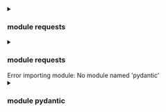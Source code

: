 <details><summary><h3>module requests</h3></summary>
  <details><summary><h4>class ConnectTimeout(ConnectionError, Timeout)</h4></summary>
  <details><summary><b>def __init__(self, *args, **kwargs)</b></summary>
  </details>
  <li><b>add_note:</b> <method 'add_note' of 'BaseException' objects></li>
  <li><b>args:</b> <attribute 'args' of 'BaseException' objects></li>
  <li><b>characters_written:</b> <attribute 'characters_written' of 'OSError' objects></li>
  <li><b>errno:</b> <member 'errno' of 'OSError' objects></li>
  <li><b>filename:</b> <member 'filename' of 'OSError' objects></li>
  <li><b>filename2:</b> <member 'filename2' of 'OSError' objects></li>
  <li><b>strerror:</b> <member 'strerror' of 'OSError' objects></li>
  <li><b>with_traceback:</b> <method 'with_traceback' of 'BaseException' objects></li>
  </details>
  <details><summary><h4>class ConnectionError(RequestException)</h4></summary>
  <details><summary><b>def __init__(self, *args, **kwargs)</b></summary>
  </details>
  <li><b>add_note:</b> <method 'add_note' of 'BaseException' objects></li>
  <li><b>args:</b> <attribute 'args' of 'BaseException' objects></li>
  <li><b>characters_written:</b> <attribute 'characters_written' of 'OSError' objects></li>
  <li><b>errno:</b> <member 'errno' of 'OSError' objects></li>
  <li><b>filename:</b> <member 'filename' of 'OSError' objects></li>
  <li><b>filename2:</b> <member 'filename2' of 'OSError' objects></li>
  <li><b>strerror:</b> <member 'strerror' of 'OSError' objects></li>
  <li><b>with_traceback:</b> <method 'with_traceback' of 'BaseException' objects></li>
  </details>
  <details><summary><h4>class DependencyWarning(HTTPWarning)</h4></summary>
  <li><b>add_note:</b> <method 'add_note' of 'BaseException' objects></li>
  <li><b>args:</b> <attribute 'args' of 'BaseException' objects></li>
  <li><b>with_traceback:</b> <method 'with_traceback' of 'BaseException' objects></li>
  </details>
  <details><summary><h4>class FileModeWarning(RequestsWarning, DeprecationWarning)</h4></summary>
  <li><b>add_note:</b> <method 'add_note' of 'BaseException' objects></li>
  <li><b>args:</b> <attribute 'args' of 'BaseException' objects></li>
  <li><b>with_traceback:</b> <method 'with_traceback' of 'BaseException' objects></li>
  </details>
  <details><summary><h4>class HTTPError(RequestException)</h4></summary>
  <details><summary><b>def __init__(self, *args, **kwargs)</b></summary>
  </details>
  <li><b>add_note:</b> <method 'add_note' of 'BaseException' objects></li>
  <li><b>args:</b> <attribute 'args' of 'BaseException' objects></li>
  <li><b>characters_written:</b> <attribute 'characters_written' of 'OSError' objects></li>
  <li><b>errno:</b> <member 'errno' of 'OSError' objects></li>
  <li><b>filename:</b> <member 'filename' of 'OSError' objects></li>
  <li><b>filename2:</b> <member 'filename2' of 'OSError' objects></li>
  <li><b>strerror:</b> <member 'strerror' of 'OSError' objects></li>
  <li><b>with_traceback:</b> <method 'with_traceback' of 'BaseException' objects></li>
  </details>
  <details><summary><h4>class JSONDecodeError(InvalidJSONError, JSONDecodeError)</h4></summary>
  <details><summary><b>def __init__(self, *args, **kwargs)</b></summary>
  </details>
  <details><summary><b>def __reduce__(self)</b></summary>
  </details>
  <li><b>add_note:</b> <method 'add_note' of 'BaseException' objects></li>
  <li><b>args:</b> <attribute 'args' of 'BaseException' objects></li>
  <li><b>characters_written:</b> <attribute 'characters_written' of 'OSError' objects></li>
  <li><b>errno:</b> <member 'errno' of 'OSError' objects></li>
  <li><b>filename:</b> <member 'filename' of 'OSError' objects></li>
  <li><b>filename2:</b> <member 'filename2' of 'OSError' objects></li>
  <li><b>strerror:</b> <member 'strerror' of 'OSError' objects></li>
  <li><b>with_traceback:</b> <method 'with_traceback' of 'BaseException' objects></li>
  </details>
  <details><summary><h4>class NullHandler(Handler)</h4></summary>
  <details><summary><b>def __init__(self, level=0)</b></summary>
  </details>
  <details><summary><b>def __repr__(self)</b></summary>
  </details>
  <details><summary><b>def _at_fork_reinit(self)</b></summary>
  </details>
  <details><summary><b>def acquire(self)</b></summary>
  </details>
  <details><summary><b>def addFilter(self, filter)</b></summary>
  </details>
  <details><summary><b>def close(self)</b></summary>
  </details>
  <details><summary><b>def createLock(self)</b></summary>
  </details>
  <details><summary><b>def emit(self, record)</b></summary>
  </details>
  <details><summary><b>def filter(self, record)</b></summary>
  </details>
  <details><summary><b>def flush(self)</b></summary>
  </details>
  <details><summary><b>def format(self, record)</b></summary>
  </details>
  <details><summary><b>def get_name(self)</b></summary>
  </details>
  <details><summary><b>def handle(self, record)</b></summary>
  </details>
  <details><summary><b>def handleError(self, record)</b></summary>
  </details>
  <li><b>name:</b> <property object at 0x102f0b150></li>
  <details><summary><b>def release(self)</b></summary>
  </details>
  <details><summary><b>def removeFilter(self, filter)</b></summary>
  </details>
  <details><summary><b>def setFormatter(self, fmt)</b></summary>
  </details>
  <details><summary><b>def setLevel(self, level)</b></summary>
  </details>
  <details><summary><b>def set_name(self, name)</b></summary>
  </details>
  </details>
  <details><summary><h4>class PreparedRequest(RequestEncodingMixin, RequestHooksMixin)</h4></summary>
  <details><summary><b>def __init__(self)</b></summary>
  </details>
  <details><summary><b>def __repr__(self)</b></summary>
  </details>
  <details><summary><b>def _encode_files(files, data)</b></summary>
  </details>
  <details><summary><b>def _encode_params(data)</b></summary>
  </details>
  <details><summary><b>def _get_idna_encoded_host(host)</b></summary>
  </details>
  <details><summary><b>def copy(self)</b></summary>
  </details>
  <details><summary><b>def deregister_hook(self, event, hook)</b></summary>
  </details>
  <li><b>path_url:</b> <property object at 0x104f828e0></li>
  <details><summary><b>def prepare(self, method=None, url=None, headers=None, files=None, data=None, params=None, auth=None, cookies=None, hooks=None, json=None)</b></summary>
  </details>
  <details><summary><b>def prepare_auth(self, auth, url='')</b></summary>
  </details>
  <details><summary><b>def prepare_body(self, data, files, json=None)</b></summary>
  </details>
  <details><summary><b>def prepare_content_length(self, body)</b></summary>
  </details>
  <details><summary><b>def prepare_cookies(self, cookies)</b></summary>
  </details>
  <details><summary><b>def prepare_headers(self, headers)</b></summary>
  </details>
  <details><summary><b>def prepare_hooks(self, hooks)</b></summary>
  </details>
  <details><summary><b>def prepare_method(self, method)</b></summary>
  </details>
  <details><summary><b>def prepare_url(self, url, params)</b></summary>
  </details>
  <details><summary><b>def register_hook(self, event, hook)</b></summary>
  </details>
  </details>
  <details><summary><h4>class ReadTimeout(Timeout)</h4></summary>
  <details><summary><b>def __init__(self, *args, **kwargs)</b></summary>
  </details>
  <li><b>add_note:</b> <method 'add_note' of 'BaseException' objects></li>
  <li><b>args:</b> <attribute 'args' of 'BaseException' objects></li>
  <li><b>characters_written:</b> <attribute 'characters_written' of 'OSError' objects></li>
  <li><b>errno:</b> <member 'errno' of 'OSError' objects></li>
  <li><b>filename:</b> <member 'filename' of 'OSError' objects></li>
  <li><b>filename2:</b> <member 'filename2' of 'OSError' objects></li>
  <li><b>strerror:</b> <member 'strerror' of 'OSError' objects></li>
  <li><b>with_traceback:</b> <method 'with_traceback' of 'BaseException' objects></li>
  </details>
  <details><summary><h4>class Request(RequestHooksMixin)</h4></summary>
  <details><summary><b>def __init__(self, method=None, url=None, headers=None, files=None, data=None, params=None, auth=None, cookies=None, hooks=None, json=None)</b></summary>
  </details>
  <details><summary><b>def __repr__(self)</b></summary>
  </details>
  <details><summary><b>def deregister_hook(self, event, hook)</b></summary>
  </details>
  <details><summary><b>def prepare(self)</b></summary>
  </details>
  <details><summary><b>def register_hook(self, event, hook)</b></summary>
  </details>
  </details>
  <details><summary><h4>class RequestException(OSError)</h4></summary>
  <details><summary><b>def __init__(self, *args, **kwargs)</b></summary>
  </details>
  <li><b>add_note:</b> <method 'add_note' of 'BaseException' objects></li>
  <li><b>args:</b> <attribute 'args' of 'BaseException' objects></li>
  <li><b>characters_written:</b> <attribute 'characters_written' of 'OSError' objects></li>
  <li><b>errno:</b> <member 'errno' of 'OSError' objects></li>
  <li><b>filename:</b> <member 'filename' of 'OSError' objects></li>
  <li><b>filename2:</b> <member 'filename2' of 'OSError' objects></li>
  <li><b>strerror:</b> <member 'strerror' of 'OSError' objects></li>
  <li><b>with_traceback:</b> <method 'with_traceback' of 'BaseException' objects></li>
  </details>
  <details><summary><h4>class RequestsDependencyWarning(RequestsWarning)</h4></summary>
  <li><b>add_note:</b> <method 'add_note' of 'BaseException' objects></li>
  <li><b>args:</b> <attribute 'args' of 'BaseException' objects></li>
  <li><b>with_traceback:</b> <method 'with_traceback' of 'BaseException' objects></li>
  </details>
  <details><summary><h4>class Response(object)</h4></summary>
  <details><summary><b>def __bool__(self)</b></summary>
  </details>
  <details><summary><b>def __enter__(self)</b></summary>
  </details>
  <details><summary><b>def __exit__(self, *args)</b></summary>
  </details>
  <details><summary><b>def __getstate__(self)</b></summary>
  </details>
  <details><summary><b>def __init__(self)</b></summary>
  </details>
  <details><summary><b>def __iter__(self)</b></summary>
  </details>
  <details><summary><b>def __nonzero__(self)</b></summary>
  </details>
  <details><summary><b>def __repr__(self)</b></summary>
  </details>
  <details><summary><b>def __setstate__(self, state)</b></summary>
  </details>
  <li><b>apparent_encoding:</b> <property object at 0x104fb9670></li>
  <details><summary><b>def close(self)</b></summary>
  </details>
  <li><b>content:</b> <property object at 0x104fb96c0></li>
  <li><b>is_permanent_redirect:</b> <property object at 0x104fb95d0></li>
  <li><b>is_redirect:</b> <property object at 0x104fb9530></li>
  <details><summary><b>def iter_content(self, chunk_size=1, decode_unicode=False)</b></summary>
  </details>
  <details><summary><b>def iter_lines(self, chunk_size=512, decode_unicode=False, delimiter=None)</b></summary>
  </details>
  <details><summary><b>def json(self, **kwargs)</b></summary>
  </details>
  <li><b>links:</b> <property object at 0x104fb9760></li>
  <li><b>next:</b> <property object at 0x104fb9580></li>
  <li><b>ok:</b> <property object at 0x104fb94e0></li>
  <details><summary><b>def raise_for_status(self)</b></summary>
  </details>
  <li><b>text:</b> <property object at 0x104fb9620></li>
  </details>
  <details><summary><h4>class Session(SessionRedirectMixin)</h4></summary>
  <details><summary><b>def __enter__(self)</b></summary>
  </details>
  <details><summary><b>def __exit__(self, *args)</b></summary>
  </details>
  <details><summary><b>def __getstate__(self)</b></summary>
  </details>
  <details><summary><b>def __init__(self)</b></summary>
  </details>
  <details><summary><b>def __setstate__(self, state)</b></summary>
  </details>
  <details><summary><b>def close(self)</b></summary>
  </details>
  <details><summary><b>def delete(self, url, **kwargs)</b></summary>
  </details>
  <details><summary><b>def get(self, url, **kwargs)</b></summary>
  </details>
  <details><summary><b>def get_adapter(self, url)</b></summary>
  </details>
  <details><summary><b>def get_redirect_target(self, resp)</b></summary>
  </details>
  <details><summary><b>def head(self, url, **kwargs)</b></summary>
  </details>
  <details><summary><b>def merge_environment_settings(self, url, proxies, stream, verify, cert)</b></summary>
  </details>
  <details><summary><b>def mount(self, prefix, adapter)</b></summary>
  </details>
  <details><summary><b>def options(self, url, **kwargs)</b></summary>
  </details>
  <details><summary><b>def patch(self, url, data=None, **kwargs)</b></summary>
  </details>
  <details><summary><b>def post(self, url, data=None, json=None, **kwargs)</b></summary>
  </details>
  <details><summary><b>def prepare_request(self, request)</b></summary>
  </details>
  <details><summary><b>def put(self, url, data=None, **kwargs)</b></summary>
  </details>
  <details><summary><b>def rebuild_auth(self, prepared_request, response)</b></summary>
  </details>
  <details><summary><b>def rebuild_method(self, prepared_request, response)</b></summary>
  </details>
  <details><summary><b>def rebuild_proxies(self, prepared_request, proxies)</b></summary>
  </details>
  <details><summary><b>def request(self, method, url, params=None, data=None, headers=None, cookies=None, files=None, auth=None, timeout=None, allow_redirects=True, proxies=None, hooks=None, stream=None, verify=None, cert=None, json=None)</b></summary>
  </details>
  <details><summary><b>def resolve_redirects(self, resp, req, stream=False, timeout=None, verify=True, cert=None, proxies=None, yield_requests=False, **adapter_kwargs)</b></summary>
  </details>
  <details><summary><b>def send(self, request, **kwargs)</b></summary>
  </details>
  <details><summary><b>def should_strip_auth(self, old_url, new_url)</b></summary>
  </details>
  </details>
  <details><summary><h4>class Timeout(RequestException)</h4></summary>
  <details><summary><b>def __init__(self, *args, **kwargs)</b></summary>
  </details>
  <li><b>add_note:</b> <method 'add_note' of 'BaseException' objects></li>
  <li><b>args:</b> <attribute 'args' of 'BaseException' objects></li>
  <li><b>characters_written:</b> <attribute 'characters_written' of 'OSError' objects></li>
  <li><b>errno:</b> <member 'errno' of 'OSError' objects></li>
  <li><b>filename:</b> <member 'filename' of 'OSError' objects></li>
  <li><b>filename2:</b> <member 'filename2' of 'OSError' objects></li>
  <li><b>strerror:</b> <member 'strerror' of 'OSError' objects></li>
  <li><b>with_traceback:</b> <method 'with_traceback' of 'BaseException' objects></li>
  </details>
  <details><summary><h4>class TooManyRedirects(RequestException)</h4></summary>
  <details><summary><b>def __init__(self, *args, **kwargs)</b></summary>
  </details>
  <li><b>add_note:</b> <method 'add_note' of 'BaseException' objects></li>
  <li><b>args:</b> <attribute 'args' of 'BaseException' objects></li>
  <li><b>characters_written:</b> <attribute 'characters_written' of 'OSError' objects></li>
  <li><b>errno:</b> <member 'errno' of 'OSError' objects></li>
  <li><b>filename:</b> <member 'filename' of 'OSError' objects></li>
  <li><b>filename2:</b> <member 'filename2' of 'OSError' objects></li>
  <li><b>strerror:</b> <member 'strerror' of 'OSError' objects></li>
  <li><b>with_traceback:</b> <method 'with_traceback' of 'BaseException' objects></li>
  </details>
  <details><summary><h4>class URLRequired(RequestException)</h4></summary>
  <details><summary><b>def __init__(self, *args, **kwargs)</b></summary>
  </details>
  <li><b>add_note:</b> <method 'add_note' of 'BaseException' objects></li>
  <li><b>args:</b> <attribute 'args' of 'BaseException' objects></li>
  <li><b>characters_written:</b> <attribute 'characters_written' of 'OSError' objects></li>
  <li><b>errno:</b> <member 'errno' of 'OSError' objects></li>
  <li><b>filename:</b> <member 'filename' of 'OSError' objects></li>
  <li><b>filename2:</b> <member 'filename2' of 'OSError' objects></li>
  <li><b>strerror:</b> <member 'strerror' of 'OSError' objects></li>
  <li><b>with_traceback:</b> <method 'with_traceback' of 'BaseException' objects></li>
  </details>
  <details><summary><h4>module requests.adapters</h4></summary>
  </details>
  <details><summary><h4>module requests.api</h4></summary>
  </details>
  <details><summary><h4>module requests.auth</h4></summary>
  </details>
  <details><summary><h4>module requests.certs</h4></summary>
  </details>
  <li><b>chardet_version:</b> None</li>
  <li><b>charset_normalizer_version:</b> '3.3.2'</li>
  <details><summary><b>def check_compatibility(urllib3_version, chardet_version, charset_normalizer_version)</b></summary>
  </details>
  <li><b>codes:</b> <lookup 'status_codes'></li>
  <details><summary><h4>module requests.compat</h4></summary>
  </details>
  <details><summary><h4>module requests.cookies</h4></summary>
  </details>
  <details><summary><b>def delete(url, **kwargs)</b></summary>
  </details>
  <details><summary><h4>module requests.exceptions</h4></summary>
  </details>
  <details><summary><b>def get(url, params=None, **kwargs)</b></summary>
  </details>
  <details><summary><b>def head(url, **kwargs)</b></summary>
  </details>
  <details><summary><h4>module requests.hooks</h4></summary>
  </details>
  <details><summary><h4>module logging</h4></summary>
  </details>
  <details><summary><h4>module requests.models</h4></summary>
  </details>
  <details><summary><b>def options(url, **kwargs)</b></summary>
  </details>
  <details><summary><h4>module requests.packages</h4></summary>
  </details>
  <details><summary><b>def patch(url, data=None, **kwargs)</b></summary>
  </details>
  <details><summary><b>def post(url, data=None, json=None, **kwargs)</b></summary>
  </details>
  <details><summary><b>def put(url, data=None, **kwargs)</b></summary>
  </details>
  <details><summary><b>def request(method, url, **kwargs)</b></summary>
  </details>
  <details><summary><b>def session()</b></summary>
  </details>
  <details><summary><h4>module requests.sessions</h4></summary>
  </details>
  <details><summary><h4>module ssl</h4></summary>
  </details>
  <details><summary><h4>module requests.status_codes</h4></summary>
  </details>
  <details><summary><h4>module requests.structures</h4></summary>
  </details>
  <details><summary><h4>module urllib3</h4></summary>
  </details>
  <details><summary><h4>module requests.utils</h4></summary>
  </details>
  <details><summary><h4>module warnings</h4></summary>
  </details>
</details>
<details><summary><h3>module requests</h3></summary>
  <details><summary><h4>class ConnectTimeout(ConnectionError, Timeout)</h4></summary>
  <details><summary><b>def __init__(self, *args, **kwargs)</b></summary>
  </details>
  <li><b>add_note:</b> <method 'add_note' of 'BaseException' objects></li>
  <li><b>args:</b> <attribute 'args' of 'BaseException' objects></li>
  <li><b>characters_written:</b> <attribute 'characters_written' of 'OSError' objects></li>
  <li><b>errno:</b> <member 'errno' of 'OSError' objects></li>
  <li><b>filename:</b> <member 'filename' of 'OSError' objects></li>
  <li><b>filename2:</b> <member 'filename2' of 'OSError' objects></li>
  <li><b>strerror:</b> <member 'strerror' of 'OSError' objects></li>
  <li><b>with_traceback:</b> <method 'with_traceback' of 'BaseException' objects></li>
  </details>
  <details><summary><h4>class ConnectionError(RequestException)</h4></summary>
  <details><summary><b>def __init__(self, *args, **kwargs)</b></summary>
  </details>
  <li><b>add_note:</b> <method 'add_note' of 'BaseException' objects></li>
  <li><b>args:</b> <attribute 'args' of 'BaseException' objects></li>
  <li><b>characters_written:</b> <attribute 'characters_written' of 'OSError' objects></li>
  <li><b>errno:</b> <member 'errno' of 'OSError' objects></li>
  <li><b>filename:</b> <member 'filename' of 'OSError' objects></li>
  <li><b>filename2:</b> <member 'filename2' of 'OSError' objects></li>
  <li><b>strerror:</b> <member 'strerror' of 'OSError' objects></li>
  <li><b>with_traceback:</b> <method 'with_traceback' of 'BaseException' objects></li>
  </details>
  <details><summary><h4>class DependencyWarning(HTTPWarning)</h4></summary>
  <li><b>add_note:</b> <method 'add_note' of 'BaseException' objects></li>
  <li><b>args:</b> <attribute 'args' of 'BaseException' objects></li>
  <li><b>with_traceback:</b> <method 'with_traceback' of 'BaseException' objects></li>
  </details>
  <details><summary><h4>class FileModeWarning(RequestsWarning, DeprecationWarning)</h4></summary>
  <li><b>add_note:</b> <method 'add_note' of 'BaseException' objects></li>
  <li><b>args:</b> <attribute 'args' of 'BaseException' objects></li>
  <li><b>with_traceback:</b> <method 'with_traceback' of 'BaseException' objects></li>
  </details>
  <details><summary><h4>class HTTPError(RequestException)</h4></summary>
  <details><summary><b>def __init__(self, *args, **kwargs)</b></summary>
  </details>
  <li><b>add_note:</b> <method 'add_note' of 'BaseException' objects></li>
  <li><b>args:</b> <attribute 'args' of 'BaseException' objects></li>
  <li><b>characters_written:</b> <attribute 'characters_written' of 'OSError' objects></li>
  <li><b>errno:</b> <member 'errno' of 'OSError' objects></li>
  <li><b>filename:</b> <member 'filename' of 'OSError' objects></li>
  <li><b>filename2:</b> <member 'filename2' of 'OSError' objects></li>
  <li><b>strerror:</b> <member 'strerror' of 'OSError' objects></li>
  <li><b>with_traceback:</b> <method 'with_traceback' of 'BaseException' objects></li>
  </details>
  <details><summary><h4>class JSONDecodeError(InvalidJSONError, JSONDecodeError)</h4></summary>
  <details><summary><b>def __init__(self, *args, **kwargs)</b></summary>
  </details>
  <details><summary><b>def __reduce__(self)</b></summary>
  </details>
  <li><b>add_note:</b> <method 'add_note' of 'BaseException' objects></li>
  <li><b>args:</b> <attribute 'args' of 'BaseException' objects></li>
  <li><b>characters_written:</b> <attribute 'characters_written' of 'OSError' objects></li>
  <li><b>errno:</b> <member 'errno' of 'OSError' objects></li>
  <li><b>filename:</b> <member 'filename' of 'OSError' objects></li>
  <li><b>filename2:</b> <member 'filename2' of 'OSError' objects></li>
  <li><b>strerror:</b> <member 'strerror' of 'OSError' objects></li>
  <li><b>with_traceback:</b> <method 'with_traceback' of 'BaseException' objects></li>
  </details>
  <details><summary><h4>class NullHandler(Handler)</h4></summary>
  <details><summary><b>def __init__(self, level=0)</b></summary>
  </details>
  <details><summary><b>def __repr__(self)</b></summary>
  </details>
  <details><summary><b>def _at_fork_reinit(self)</b></summary>
  </details>
  <details><summary><b>def acquire(self)</b></summary>
  </details>
  <details><summary><b>def addFilter(self, filter)</b></summary>
  </details>
  <details><summary><b>def close(self)</b></summary>
  </details>
  <details><summary><b>def createLock(self)</b></summary>
  </details>
  <details><summary><b>def emit(self, record)</b></summary>
  </details>
  <details><summary><b>def filter(self, record)</b></summary>
  </details>
  <details><summary><b>def flush(self)</b></summary>
  </details>
  <details><summary><b>def format(self, record)</b></summary>
  </details>
  <details><summary><b>def get_name(self)</b></summary>
  </details>
  <details><summary><b>def handle(self, record)</b></summary>
  </details>
  <details><summary><b>def handleError(self, record)</b></summary>
  </details>
  <li><b>name:</b> <property object at 0x103053150></li>
  <details><summary><b>def release(self)</b></summary>
  </details>
  <details><summary><b>def removeFilter(self, filter)</b></summary>
  </details>
  <details><summary><b>def setFormatter(self, fmt)</b></summary>
  </details>
  <details><summary><b>def setLevel(self, level)</b></summary>
  </details>
  <details><summary><b>def set_name(self, name)</b></summary>
  </details>
  </details>
  <details><summary><h4>class PreparedRequest(RequestEncodingMixin, RequestHooksMixin)</h4></summary>
  <details><summary><b>def __init__(self)</b></summary>
  </details>
  <details><summary><b>def __repr__(self)</b></summary>
  </details>
  <details><summary><b>def _encode_files(files, data)</b></summary>
  </details>
  <details><summary><b>def _encode_params(data)</b></summary>
  </details>
  <details><summary><b>def _get_idna_encoded_host(host)</b></summary>
  </details>
  <details><summary><b>def copy(self)</b></summary>
  </details>
  <details><summary><b>def deregister_hook(self, event, hook)</b></summary>
  </details>
  <li><b>path_url:</b> <property object at 0x103861da0></li>
  <details><summary><b>def prepare(self, method=None, url=None, headers=None, files=None, data=None, params=None, auth=None, cookies=None, hooks=None, json=None)</b></summary>
  </details>
  <details><summary><b>def prepare_auth(self, auth, url='')</b></summary>
  </details>
  <details><summary><b>def prepare_body(self, data, files, json=None)</b></summary>
  </details>
  <details><summary><b>def prepare_content_length(self, body)</b></summary>
  </details>
  <details><summary><b>def prepare_cookies(self, cookies)</b></summary>
  </details>
  <details><summary><b>def prepare_headers(self, headers)</b></summary>
  </details>
  <details><summary><b>def prepare_hooks(self, hooks)</b></summary>
  </details>
  <details><summary><b>def prepare_method(self, method)</b></summary>
  </details>
  <details><summary><b>def prepare_url(self, url, params)</b></summary>
  </details>
  <details><summary><b>def register_hook(self, event, hook)</b></summary>
  </details>
  </details>
  <details><summary><h4>class ReadTimeout(Timeout)</h4></summary>
  <details><summary><b>def __init__(self, *args, **kwargs)</b></summary>
  </details>
  <li><b>add_note:</b> <method 'add_note' of 'BaseException' objects></li>
  <li><b>args:</b> <attribute 'args' of 'BaseException' objects></li>
  <li><b>characters_written:</b> <attribute 'characters_written' of 'OSError' objects></li>
  <li><b>errno:</b> <member 'errno' of 'OSError' objects></li>
  <li><b>filename:</b> <member 'filename' of 'OSError' objects></li>
  <li><b>filename2:</b> <member 'filename2' of 'OSError' objects></li>
  <li><b>strerror:</b> <member 'strerror' of 'OSError' objects></li>
  <li><b>with_traceback:</b> <method 'with_traceback' of 'BaseException' objects></li>
  </details>
  <details><summary><h4>class Request(RequestHooksMixin)</h4></summary>
  <details><summary><b>def __init__(self, method=None, url=None, headers=None, files=None, data=None, params=None, auth=None, cookies=None, hooks=None, json=None)</b></summary>
  </details>
  <details><summary><b>def __repr__(self)</b></summary>
  </details>
  <details><summary><b>def deregister_hook(self, event, hook)</b></summary>
  </details>
  <details><summary><b>def prepare(self)</b></summary>
  </details>
  <details><summary><b>def register_hook(self, event, hook)</b></summary>
  </details>
  </details>
  <details><summary><h4>class RequestException(OSError)</h4></summary>
  <details><summary><b>def __init__(self, *args, **kwargs)</b></summary>
  </details>
  <li><b>add_note:</b> <method 'add_note' of 'BaseException' objects></li>
  <li><b>args:</b> <attribute 'args' of 'BaseException' objects></li>
  <li><b>characters_written:</b> <attribute 'characters_written' of 'OSError' objects></li>
  <li><b>errno:</b> <member 'errno' of 'OSError' objects></li>
  <li><b>filename:</b> <member 'filename' of 'OSError' objects></li>
  <li><b>filename2:</b> <member 'filename2' of 'OSError' objects></li>
  <li><b>strerror:</b> <member 'strerror' of 'OSError' objects></li>
  <li><b>with_traceback:</b> <method 'with_traceback' of 'BaseException' objects></li>
  </details>
  <details><summary><h4>class RequestsDependencyWarning(RequestsWarning)</h4></summary>
  <li><b>add_note:</b> <method 'add_note' of 'BaseException' objects></li>
  <li><b>args:</b> <attribute 'args' of 'BaseException' objects></li>
  <li><b>with_traceback:</b> <method 'with_traceback' of 'BaseException' objects></li>
  </details>
  <details><summary><h4>class Response(object)</h4></summary>
  <details><summary><b>def __bool__(self)</b></summary>
  </details>
  <details><summary><b>def __enter__(self)</b></summary>
  </details>
  <details><summary><b>def __exit__(self, *args)</b></summary>
  </details>
  <details><summary><b>def __getstate__(self)</b></summary>
  </details>
  <details><summary><b>def __init__(self)</b></summary>
  </details>
  <details><summary><b>def __iter__(self)</b></summary>
  </details>
  <details><summary><b>def __nonzero__(self)</b></summary>
  </details>
  <details><summary><b>def __repr__(self)</b></summary>
  </details>
  <details><summary><b>def __setstate__(self, state)</b></summary>
  </details>
  <li><b>apparent_encoding:</b> <property object at 0x103894b30></li>
  <details><summary><b>def close(self)</b></summary>
  </details>
  <li><b>content:</b> <property object at 0x103894b80></li>
  <li><b>is_permanent_redirect:</b> <property object at 0x103894a90></li>
  <li><b>is_redirect:</b> <property object at 0x1038949f0></li>
  <details><summary><b>def iter_content(self, chunk_size=1, decode_unicode=False)</b></summary>
  </details>
  <details><summary><b>def iter_lines(self, chunk_size=512, decode_unicode=False, delimiter=None)</b></summary>
  </details>
  <details><summary><b>def json(self, **kwargs)</b></summary>
  </details>
  <li><b>links:</b> <property object at 0x103894c20></li>
  <li><b>next:</b> <property object at 0x103894a40></li>
  <li><b>ok:</b> <property object at 0x1038949a0></li>
  <details><summary><b>def raise_for_status(self)</b></summary>
  </details>
  <li><b>text:</b> <property object at 0x103894ae0></li>
  </details>
  <details><summary><h4>class Session(SessionRedirectMixin)</h4></summary>
  <details><summary><b>def __enter__(self)</b></summary>
  </details>
  <details><summary><b>def __exit__(self, *args)</b></summary>
  </details>
  <details><summary><b>def __getstate__(self)</b></summary>
  </details>
  <details><summary><b>def __init__(self)</b></summary>
  </details>
  <details><summary><b>def __setstate__(self, state)</b></summary>
  </details>
  <details><summary><b>def close(self)</b></summary>
  </details>
  <details><summary><b>def delete(self, url, **kwargs)</b></summary>
  </details>
  <details><summary><b>def get(self, url, **kwargs)</b></summary>
  </details>
  <details><summary><b>def get_adapter(self, url)</b></summary>
  </details>
  <details><summary><b>def get_redirect_target(self, resp)</b></summary>
  </details>
  <details><summary><b>def head(self, url, **kwargs)</b></summary>
  </details>
  <details><summary><b>def merge_environment_settings(self, url, proxies, stream, verify, cert)</b></summary>
  </details>
  <details><summary><b>def mount(self, prefix, adapter)</b></summary>
  </details>
  <details><summary><b>def options(self, url, **kwargs)</b></summary>
  </details>
  <details><summary><b>def patch(self, url, data=None, **kwargs)</b></summary>
  </details>
  <details><summary><b>def post(self, url, data=None, json=None, **kwargs)</b></summary>
  </details>
  <details><summary><b>def prepare_request(self, request)</b></summary>
  </details>
  <details><summary><b>def put(self, url, data=None, **kwargs)</b></summary>
  </details>
  <details><summary><b>def rebuild_auth(self, prepared_request, response)</b></summary>
  </details>
  <details><summary><b>def rebuild_method(self, prepared_request, response)</b></summary>
  </details>
  <details><summary><b>def rebuild_proxies(self, prepared_request, proxies)</b></summary>
  </details>
  <details><summary><b>def request(self, method, url, params=None, data=None, headers=None, cookies=None, files=None, auth=None, timeout=None, allow_redirects=True, proxies=None, hooks=None, stream=None, verify=None, cert=None, json=None)</b></summary>
  </details>
  <details><summary><b>def resolve_redirects(self, resp, req, stream=False, timeout=None, verify=True, cert=None, proxies=None, yield_requests=False, **adapter_kwargs)</b></summary>
  </details>
  <details><summary><b>def send(self, request, **kwargs)</b></summary>
  </details>
  <details><summary><b>def should_strip_auth(self, old_url, new_url)</b></summary>
  </details>
  </details>
  <details><summary><h4>class Timeout(RequestException)</h4></summary>
  <details><summary><b>def __init__(self, *args, **kwargs)</b></summary>
  </details>
  <li><b>add_note:</b> <method 'add_note' of 'BaseException' objects></li>
  <li><b>args:</b> <attribute 'args' of 'BaseException' objects></li>
  <li><b>characters_written:</b> <attribute 'characters_written' of 'OSError' objects></li>
  <li><b>errno:</b> <member 'errno' of 'OSError' objects></li>
  <li><b>filename:</b> <member 'filename' of 'OSError' objects></li>
  <li><b>filename2:</b> <member 'filename2' of 'OSError' objects></li>
  <li><b>strerror:</b> <member 'strerror' of 'OSError' objects></li>
  <li><b>with_traceback:</b> <method 'with_traceback' of 'BaseException' objects></li>
  </details>
  <details><summary><h4>class TooManyRedirects(RequestException)</h4></summary>
  <details><summary><b>def __init__(self, *args, **kwargs)</b></summary>
  </details>
  <li><b>add_note:</b> <method 'add_note' of 'BaseException' objects></li>
  <li><b>args:</b> <attribute 'args' of 'BaseException' objects></li>
  <li><b>characters_written:</b> <attribute 'characters_written' of 'OSError' objects></li>
  <li><b>errno:</b> <member 'errno' of 'OSError' objects></li>
  <li><b>filename:</b> <member 'filename' of 'OSError' objects></li>
  <li><b>filename2:</b> <member 'filename2' of 'OSError' objects></li>
  <li><b>strerror:</b> <member 'strerror' of 'OSError' objects></li>
  <li><b>with_traceback:</b> <method 'with_traceback' of 'BaseException' objects></li>
  </details>
  <details><summary><h4>class URLRequired(RequestException)</h4></summary>
  <details><summary><b>def __init__(self, *args, **kwargs)</b></summary>
  </details>
  <li><b>add_note:</b> <method 'add_note' of 'BaseException' objects></li>
  <li><b>args:</b> <attribute 'args' of 'BaseException' objects></li>
  <li><b>characters_written:</b> <attribute 'characters_written' of 'OSError' objects></li>
  <li><b>errno:</b> <member 'errno' of 'OSError' objects></li>
  <li><b>filename:</b> <member 'filename' of 'OSError' objects></li>
  <li><b>filename2:</b> <member 'filename2' of 'OSError' objects></li>
  <li><b>strerror:</b> <member 'strerror' of 'OSError' objects></li>
  <li><b>with_traceback:</b> <method 'with_traceback' of 'BaseException' objects></li>
  </details>
  <details><summary><h4>module requests.adapters</h4></summary>
  </details>
  <details><summary><h4>module requests.api</h4></summary>
  </details>
  <details><summary><h4>module requests.auth</h4></summary>
  </details>
  <details><summary><h4>module requests.certs</h4></summary>
  </details>
  <li><b>chardet_version:</b> None</li>
  <li><b>charset_normalizer_version:</b> '3.3.2'</li>
  <details><summary><b>def check_compatibility(urllib3_version, chardet_version, charset_normalizer_version)</b></summary>
  </details>
  <li><b>codes:</b> <lookup 'status_codes'></li>
  <details><summary><h4>module requests.compat</h4></summary>
  </details>
  <details><summary><h4>module requests.cookies</h4></summary>
  </details>
  <details><summary><b>def delete(url, **kwargs)</b></summary>
  </details>
  <details><summary><h4>module requests.exceptions</h4></summary>
  </details>
  <details><summary><b>def get(url, params=None, **kwargs)</b></summary>
  </details>
  <details><summary><b>def head(url, **kwargs)</b></summary>
  </details>
  <details><summary><h4>module requests.hooks</h4></summary>
  </details>
  <details><summary><h4>module logging</h4></summary>
  </details>
  <details><summary><h4>module requests.models</h4></summary>
  </details>
  <details><summary><b>def options(url, **kwargs)</b></summary>
  </details>
  <details><summary><h4>module requests.packages</h4></summary>
  </details>
  <details><summary><b>def patch(url, data=None, **kwargs)</b></summary>
  </details>
  <details><summary><b>def post(url, data=None, json=None, **kwargs)</b></summary>
  </details>
  <details><summary><b>def put(url, data=None, **kwargs)</b></summary>
  </details>
  <details><summary><b>def request(method, url, **kwargs)</b></summary>
  </details>
  <details><summary><b>def session()</b></summary>
  </details>
  <details><summary><h4>module requests.sessions</h4></summary>
  </details>
  <details><summary><h4>module ssl</h4></summary>
  </details>
  <details><summary><h4>module requests.status_codes</h4></summary>
  </details>
  <details><summary><h4>module requests.structures</h4></summary>
  </details>
  <details><summary><h4>module urllib3</h4></summary>
  </details>
  <details><summary><h4>module requests.utils</h4></summary>
  </details>
  <details><summary><h4>module warnings</h4></summary>
  </details>
</details>
Error importing module: No module named 'pydantic'
<details><summary><h3>module pydantic</h3></summary>
<!-- Error processing item: non-default argument 'fields' follows default argument -->
<details><summary><h3>module pydantic</h3></summary>
<!-- Error processing item: non-default argument 'fields' follows default argument -->
